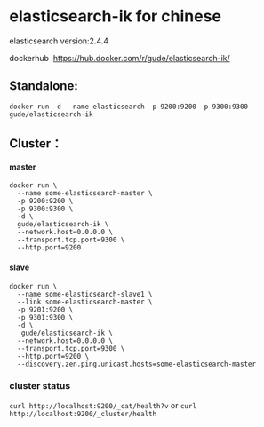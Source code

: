 # elasticsearch-ik for chinese
elasticsearch version:2.4.4

dockerhub :https://hub.docker.com/r/gude/elasticsearch-ik/

## Standalone:
`docker run -d --name elasticsearch -p 9200:9200 -p 9300:9300 gude/elasticsearch-ik`

## Cluster：
#### master
```
docker run \
  --name some-elasticsearch-master \
  -p 9200:9200 \
  -p 9300:9300 \
  -d \
  gude/elasticsearch-ik \
  --network.host=0.0.0.0 \
  --transport.tcp.port=9300 \
  --http.port=9200
```
#### slave
```
docker run \
  --name some-elasticsearch-slave1 \
  --link some-elasticsearch-master \
  -p 9201:9200 \
  -p 9301:9300 \
  -d \
   gude/elasticsearch-ik \
  --network.host=0.0.0.0 \
  --transport.tcp.port=9300 \
  --http.port=9200 \
  --discovery.zen.ping.unicast.hosts=some-elasticsearch-master
```
### cluster status
`curl http://localhost:9200/_cat/health?v`  or  `curl http://localhost:9200/_cluster/health`
